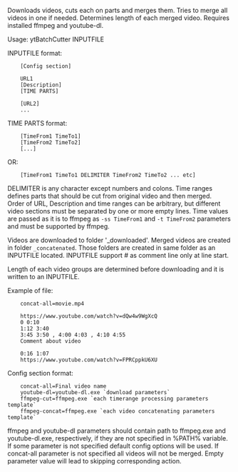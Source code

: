 Downloads videos, cuts each on parts and merges them.  Tries to merge all videos in one if needed. Determines length of each merged video. 
Requires installed ffmpeg and youtube-dl.

Usage: ytBatchCutter INPUTFILE

INPUTFILE format:
```
	[Config section]

	URL1
	[Description]
	[TIME PARTS]

	[URL2]
	...
```

TIME PARTS format:
```
	[TimeFrom1 TimeTo1]
	[TimeFrom2 TimeTo2]
	[...]
```
OR:
```
	[TimeFrom1 TimeTo1 DELIMITER TimeFrom2 TimeTo2 ... etc]
```

DELIMITER is any character except numbers and colons.
Time ranges defines parts that should be cut from original video and then merged.  
Order of URL, Description and time ranges can be arbitrary, but different video sections must be separated by one or more empty lines.
Time values are passed as it is to ffmpeg as `-ss TimeFrom1` and `-t TimeFrom2` parameters and must be supported by ffmpeg.

Videos are downloaded to folder '_downloaded'. Merged videos are created in folder `_concatenated`. Those folders are created in same folder as an INPUTFILE located.
INPUTFILE support # as comment line only at line start.

Length of each video groups are determined before downloading and it is written to an INPUTFILE.

Example of file:
```
	concat-all=movie.mp4

	https://www.youtube.com/watch?v=dQw4w9WgXcQ
	0 0:10
	1:12 3:40
	3:45 3:50 , 4:00 4:03 , 4:10 4:55
	Comment about video

	0:16 1:07
	https://www.youtube.com/watch?v=FPRCppkU6XU
```
Config section format:
```
	concat-all=Final video name
	youtube-dl=youtube-dl.exe `download parameters`
	ffmpeg-cut=ffmpeg.exe `each timerange processing parameters template`
	ffmpeg-concat=ffmpeg.exe `each video concatenating parameters template`
```

ffmpeg and youtube-dl parameters should contain path to ffmpeg.exe and youtube-dl.exe, respectively, if they are not specified in %PATH% variable.
If some parameter is not specified default config options will be used.
If concat-all parameter is not specified all videos will not be merged.
Empty parameter value will lead to skipping corresponding action.
